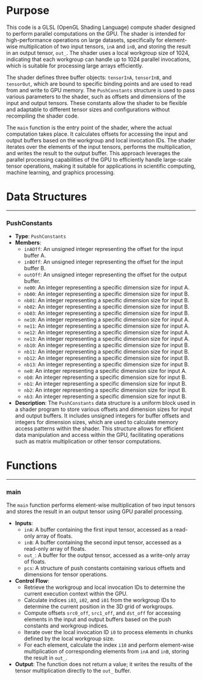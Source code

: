 # Purpose
This code is a GLSL (OpenGL Shading Language) compute shader designed to perform parallel computations on the GPU. The shader is intended for high-performance operations on large datasets, specifically for element-wise multiplication of two input tensors, `inA` and `inB`, and storing the result in an output tensor, `out_`. The shader uses a local workgroup size of 1024, indicating that each workgroup can handle up to 1024 parallel invocations, which is suitable for processing large arrays efficiently.

The shader defines three buffer objects: `tensorInA`, `tensorInB`, and `tensorOut`, which are bound to specific binding points and are used to read from and write to GPU memory. The `PushConstants` structure is used to pass various parameters to the shader, such as offsets and dimensions of the input and output tensors. These constants allow the shader to be flexible and adaptable to different tensor sizes and configurations without recompiling the shader code.

The `main` function is the entry point of the shader, where the actual computation takes place. It calculates offsets for accessing the input and output buffers based on the workgroup and local invocation IDs. The shader iterates over the elements of the input tensors, performs the multiplication, and writes the result to the output buffer. This approach leverages the parallel processing capabilities of the GPU to efficiently handle large-scale tensor operations, making it suitable for applications in scientific computing, machine learning, and graphics processing.
# Data Structures

---
### PushConstants
- **Type**: `PushConstants`
- **Members**:
    - `inAOff`: An unsigned integer representing the offset for the input buffer A.
    - `inBOff`: An unsigned integer representing the offset for the input buffer B.
    - `outOff`: An unsigned integer representing the offset for the output buffer.
    - `ne00`: An integer representing a specific dimension size for input A.
    - `nb00`: An integer representing a specific dimension size for input B.
    - `nb01`: An integer representing a specific dimension size for input B.
    - `nb02`: An integer representing a specific dimension size for input B.
    - `nb03`: An integer representing a specific dimension size for input B.
    - `ne10`: An integer representing a specific dimension size for input A.
    - `ne11`: An integer representing a specific dimension size for input A.
    - `ne12`: An integer representing a specific dimension size for input A.
    - `ne13`: An integer representing a specific dimension size for input A.
    - `nb10`: An integer representing a specific dimension size for input B.
    - `nb11`: An integer representing a specific dimension size for input B.
    - `nb12`: An integer representing a specific dimension size for input B.
    - `nb13`: An integer representing a specific dimension size for input B.
    - `ne0`: An integer representing a specific dimension size for input A.
    - `nb0`: An integer representing a specific dimension size for input B.
    - `nb1`: An integer representing a specific dimension size for input B.
    - `nb2`: An integer representing a specific dimension size for input B.
    - `nb3`: An integer representing a specific dimension size for input B.
- **Description**: The `PushConstants` data structure is a uniform block used in a shader program to store various offsets and dimension sizes for input and output buffers. It includes unsigned integers for buffer offsets and integers for dimension sizes, which are used to calculate memory access patterns within the shader. This structure allows for efficient data manipulation and access within the GPU, facilitating operations such as matrix multiplication or other tensor computations.


# Functions

---
### main
The `main` function performs element-wise multiplication of two input tensors and stores the result in an output tensor using GPU parallel processing.
- **Inputs**:
    - `inA`: A buffer containing the first input tensor, accessed as a read-only array of floats.
    - `inB`: A buffer containing the second input tensor, accessed as a read-only array of floats.
    - `out_`: A buffer for the output tensor, accessed as a write-only array of floats.
    - `pcs`: A structure of push constants containing various offsets and dimensions for tensor operations.
- **Control Flow**:
    - Retrieve the workgroup and local invocation IDs to determine the current execution context within the GPU.
    - Calculate indices `i03`, `i02`, and `i01` from the workgroup IDs to determine the current position in the 3D grid of workgroups.
    - Compute offsets `src0_off`, `src1_off`, and `dst_off` for accessing elements in the input and output buffers based on the push constants and workgroup indices.
    - Iterate over the local invocation ID `i0` to process elements in chunks defined by the local workgroup size.
    - For each element, calculate the index `i10` and perform element-wise multiplication of corresponding elements from `inA` and `inB`, storing the result in `out_`.
- **Output**: The function does not return a value; it writes the results of the tensor multiplication directly to the `out_` buffer.


